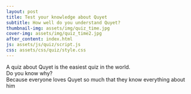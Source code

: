 ```yaml
---
layout: post
title: Test your knowledge about Quyet  
subtitle: How well do you understand Quyet?  
thumbnail-img: assets/img/quiz_time.jpg
cover-img: assets/img/quiz_time2.jpg
after_content: index.html
js: assets/js/quiz/script.js
css: assets/css/quiz/style.css
---
```


A quiz about Quyet is the easiest quiz in the world.  
Do you know why?  
Because everyone loves Quyet so much that they know everything about him
